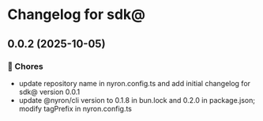 # Changelog for sdk@

## 0.0.2 (2025-10-05)



### 🧹 Chores
- update repository name in nyron.config.ts and add initial changelog for sdk@ version 0.0.1
- update @nyron/cli version to 0.1.8 in bun.lock and 0.2.0 in package.json; modify tagPrefix in nyron.config.ts
